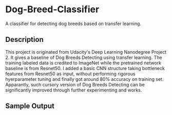 # Dog-Breed-Classifier
A classifier for detecting dog breeds based on transfer learning.

## Description
This project is originated from Udacity's Deep Learning Nanodegree Project 2. It gives a baseline of Dog Breeds Detecting using transfer learning. The training labeled data is credited to ImageNet while the pretrained network baseline is from Resnet50. I added a basic CNN structure taking bottleneck features from Resnet50 as input, without performing rigorous hyerparameter tuning and finally got around 80% accuracy on training set. Apparantly, such cursory version of Dog Breeds Detecting can be significantly improved through further experimenting and works. 

## Sample Output
